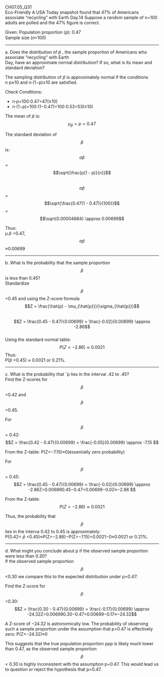 CH07.05_Q31  
Eco-Friendly A USA Today snapshot found that  47% of Americans associate “recycling” with Earth
Day.14 Suppose a random sample of n=100 adults are  polled and the 47% figure is correct.

Given:
Population proportion (𝑝): 0.47  
Sample size (𝑛=100)

---
a. Does the distribution of  $\hat{p}$ , the sample proportion of Americans who associate “recycling” with Earth  
Day, have an approximate normal distribution? If so, what is its mean and standard deviation?  

The sampling distribution of $\hat{p}$  is approximately normal if the conditions n⋅p≥10  and n⋅(1−p)≥10 are satisfied.

Check Conditions:
- n⋅p=100⋅0.47=47(≥10)
- n⋅(1−p)=100⋅(1−0.47)=100⋅0.53=53(≥10)

The mean of $\hat{p}$ is:  
$$\mu_{\hat{p}} = p = 0.47$$ 

The standard deviation of $$\hat{p}$$ is:  
$$σ\hat{p}$$ = $$\sqrt{\frac{p(1 - p)}{n}}$$  
$$σ\hat{p}$$ = $$\sqrt{\frac{0.47(1 - 0.47)}{100}}$$  = $$\sqrt{0.00004884} \approx 0.00699$$  

Thus:  
μ $\hat{p}$ =0.47, $$σ\hat{p}$$≈0.00699

---
b. What is the probability that the sample proportion $$\hat{p}$$ is less than 0.45?  
Standardize $$\hat{p}$$=0.45 and using the Z-score formula:  
$$Z = \frac{\hat{p} - \mu_{\hat{p}}}{\sigma_{\hat{p}}}$$  
$$Z = \frac{0.45 - 0.47}{0.00699} = \frac{-0.02}{0.00699} \approx  -2.86$$  
Using the standard normal table:  
$$P(Z < -2.86) \approx 0.0021  $$
Thus:  
P($\hat{p}$ <0.45) ≈ 0.0021 or 0.21%.  

---
c. What is the probability that ˆp lies in the interval .42 to .45?  
Find the Z-scores for $$\hat{p}$$ =0.42 and $$\hat{p}$$=0.45.  

For $$\hat{p}$$ = 0.42:    
$$Z = \frac{0.42 - 0.47}{0.00699} = \frac{-0.05}{0.00699} \approx -7.15  $$

From the Z-table:
P(Z<−7.15)≈0(essentially zero probability)

For $$\hat{p}$$ = 0.45:  
$$Z = \frac{0.45 - 0.47}{0.00699} = \frac{-0.02}{0.00699} \approx -2.86Z=0.006990.45−0.47=0.00699−0.02≈−2.86 $$

From the Z-table:
$$ P(Z < -2.86) \approx 0.0021 $$  

Thus, the probability that $$\hat{p}$$ lies in the interva 0.42 to 0.45 is approximately:  
P(0.42< $\hat{p}$ <0.45)≈P(Z=−2.86)−P(Z=−7.15)=0.0021−0≈0.0021 or 0.21%.

---
d. What might you conclude about p if the observed sample proportion were less than 0.30?  
If the observed sample proportion $$\hat{p}$$<0.30 we compare this to the expected distribution under p=0.47:   

Find the Z-score for $$\hat{p}$$=0.30:  
$$Z = \frac{0.30 - 0.47}{0.00699} = \frac{-0.17}{0.00699} \approx -24.32Z=0.006990.30−0.47=0.00699−0.17≈−24.32$$

A Z-score of −24.32 is astronomically low. The probability of observing such a sample proportion under the assumption that p=0.47 is effectively zero: P(Z<−24.32)≈0  

This suggests that the true population proportion ppp is likely much lower than 0.47, as the observed sample proportion $$\hat{p}$$ < 0.30 is highly inconsistent with the assumption p=0.47. This would lead us to question or reject the hypothesis that p=0.47.


